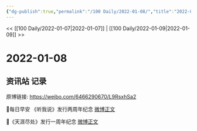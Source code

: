 ```yaml
---
{"dg-publish":true,"permalink":"/100 Daily/2022-01-08/","title":"2022-01-08","created":"2022-12-22T16:43:14.000+08:00","updated":"2023-04-11T14:46:35.000+08:00"}
---
```



<< [[100 Daily/2022-01-07\|2022-01-07]] | [[100 Daily/2022-01-09\|2022-01-09]] >>

# 2022-01-08

## 资讯站 记录

原博链接: https://weibo.com/6466290670/L9RsxhSa2

🌟每日早安
《听我说》发行两周年纪念 [微博正文](https://weibo.com/detail/4723289961796638)

🌟《天涯尽处》发行一周年纪念 [微博正文](https://weibo.com/detail/4723331439265972)
